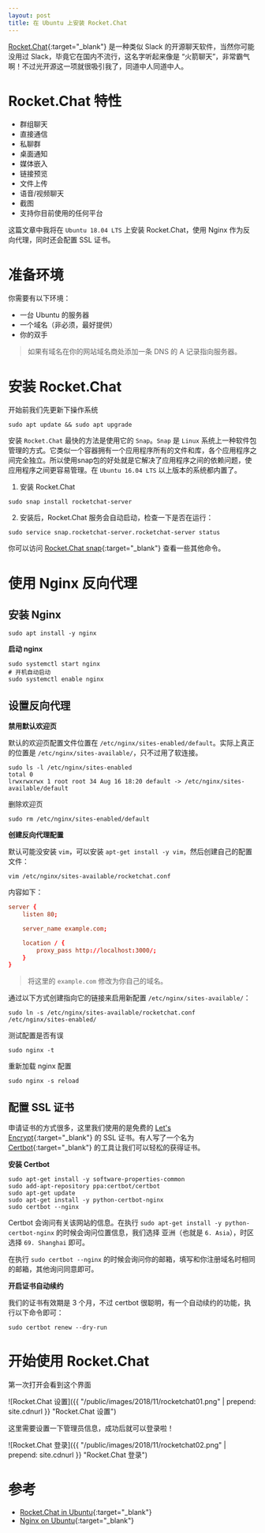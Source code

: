 ```yaml
---
layout: post
title: 在 Ubuntu 上安装 Rocket.Chat
---
```


[Rocket.Chat](https://github.com/RocketChat/Rocket.Chat){:target="_blank"} 是一种类似 Slack 的开源聊天软件，当然你可能没用过 Slack，毕竟它在国内不流行，这名字听起来像是 “火箭聊天”，非常霸气啊！不过光开源这一项就很吸引我了，同道中人同道中人。

# Rocket.Chat 特性

- 群组聊天
- 直接通信
- 私聊群
- 桌面通知
- 媒体嵌入
- 链接预览
- 文件上传
- 语音/视频聊天
- 截图
- 支持你目前使用的任何平台

这篇文章中我将在 `Ubuntu 18.04 LTS` 上安装 Rocket.Chat，使用 Nginx 作为反向代理，同时还会配置 SSL 证书。

# 准备环境

你需要有以下环境：

- 一台 Ubuntu 的服务器
- 一个域名（非必须，最好提供）
- 你的双手

> 如果有域名在你的网站域名商处添加一条 DNS 的 A 记录指向服务器。

# 安装 Rocket.Chat

开始前我们先更新下操作系统

```shell
sudo apt update && sudo apt upgrade
```

安装 `Rocket.Chat` 最快的方法是使用它的 `Snap`。`Snap` 是 `Linux` 系统上一种软件包管理的方式。它类似一个容器拥有一个应用程序所有的文件和库，各个应用程序之间完全独立。所以使用snap包的好处就是它解决了应用程序之间的依赖问题，使应用程序之间更容易管理。在 `Ubuntu 16.04 LTS` 以上版本的系统都内置了。

1. 安装 Rocket.Chat

```shell
sudo snap install rocketchat-server
```

2. 安装后，Rocket.Chat 服务会自动启动，检查一下是否在运行：

```shell
sudo service snap.rocketchat-server.rocketchat-server status
```

你可以访问 [Rocket.Chat snap](https://rocket.chat/docs/installation/manual-installation/ubuntu/snaps/){:target="_blank"} 查看一些其他命令。

# 使用 Nginx 反向代理

## 安装 Nginx

```shell
sudo apt install -y nginx
```

**启动 nginx**

```shell
sudo systemctl start nginx
# 开机自动启动
sudo systemctl enable nginx
```

## 设置反向代理

**禁用默认欢迎页**

默认的欢迎页配置文件位置在 `/etc/nginx/sites-enabled/default`。实际上真正的位置是 `/etc/nginx/sites-available/`，只不过用了软连接。

```shell
sudo ls -l /etc/nginx/sites-enabled
total 0
lrwxrwxrwx 1 root root 34 Aug 16 18:20 default -> /etc/nginx/sites-available/default
```

删除欢迎页

```shell
sudo rm /etc/nginx/sites-enabled/default
```

**创建反向代理配置**

默认可能没安装 `vim`，可以安装 `apt-get install -y vim`，然后创建自己的配置文件：

```shell
vim /etc/nginx/sites-available/rocketchat.conf
```

内容如下：

```conf
server {
    listen 80;

    server_name example.com;

    location / {
        proxy_pass http://localhost:3000/;
    }
}
```

> 将这里的 `example.com` 修改为你自己的域名。

通过以下方式创建指向它的链接来启用新配置 `/etc/nginx/sites-available/`：

```shell
sudo ln -s /etc/nginx/sites-available/rocketchat.conf /etc/nginx/sites-enabled/
```

测试配置是否有误

```shell
sudo nginx -t
```

重新加载 nginx 配置

```shell
sudo nginx -s reload
```

## 配置 SSL 证书

申请证书的方式很多，这里我们使用的是免费的 [Let's Encrypt](https://letsencrypt.org/){:target="_blank"} 的 SSL 证书。有人写了一个名为 [Certbot](https://certbot.eff.org/){:target="_blank"} 的工具让我们可以轻松的获得证书。

**安装 Certbot**

```shell
sudo apt-get install -y software-properties-common
sudo add-apt-repository ppa:certbot/certbot
sudo apt-get update
sudo apt-get install -y python-certbot-nginx
sudo certbot --nginx
```

Certbot 会询问有关该网站的信息。在执行 `sudo apt-get install -y python-certbot-nginx` 的时候会询问位置信息，我们选择 亚洲（也就是 `6. Asia`），时区选择 `69. Shanghai` 即可。

在执行 `sudo certbot --nginx` 的时候会询问你的邮箱，填写和你注册域名时相同的邮箱，其他询问同意即可。

**开启证书自动续约**

我们的证书有效期是 3 个月，不过 certbot 很聪明，有一个自动续约的功能，执行以下命令即可：

```shell
sudo certbot renew --dry-run
```

# 开始使用 Rocket.Chat

第一次打开会看到这个界面

![Rocket.Chat 设置]({{ "/public/images/2018/11/rocketchat01.png" | prepend: site.cdnurl }} "Rocket.Chat 设置")

这里需要设置一下管理员信息，成功后就可以登录啦！

![Rocket.Chat 登录]({{ "/public/images/2018/11/rocketchat02.png" | prepend: site.cdnurl }} "Rocket.Chat 登录")

# 参考

- [Rocket.Chat in Ubuntu](https://rocket.chat/docs/installation/manual-installation/ubuntu/){:target="_blank"}
- [Nginx on Ubuntu](https://certbot.eff.org/lets-encrypt/ubuntuxenial-nginx.html){:target="_blank"}